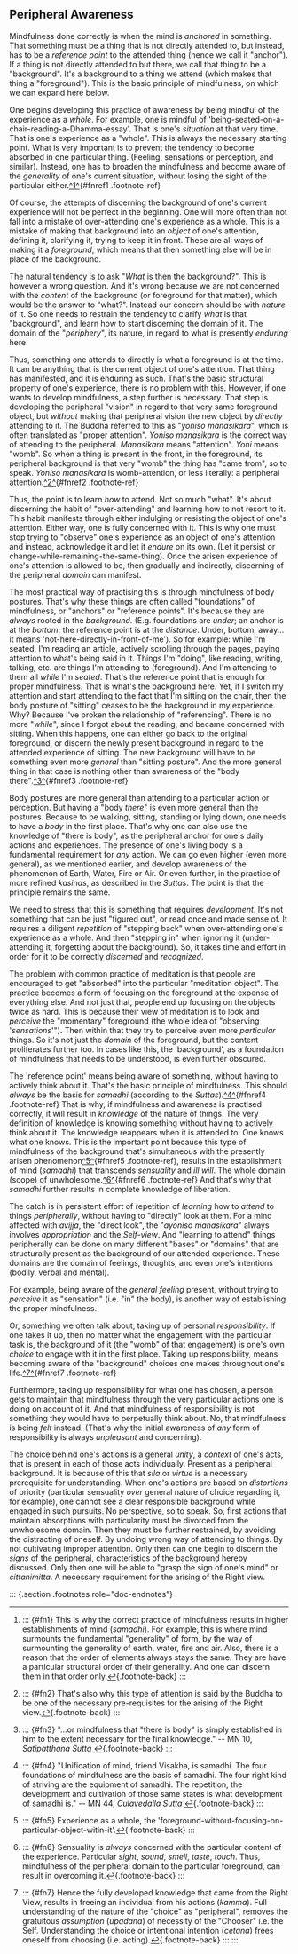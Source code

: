 Peripheral Awareness
--------------------

Mindfulness done correctly is when the mind is *anchored* in something.
That something must be a thing that is not directly attended to, but
instead, has to be a *reference point* to the attended thing (hence we
call it "anchor"). If a thing is not directly attended to but there, we
call that thing to be a "background". It's a background to a thing we
attend (which makes that thing a "foreground"). This is the basic
principle of mindfulness, on which we can expand here below.

One begins developing this practice of awareness by being mindful of the
experience as a *whole*. For example, one is mindful of
'being-seated-on-a-chair-reading-a-Dhamma-essay'. That is one's
*situation* at that very time. That is one's experience as a "whole".
This is always the necessary starting point. What is very important is
to prevent the tendency to become absorbed in one particular thing.
(Feeling, sensations or perception, and similar). Instead, one has to
broaden the mindfulness and become aware of the *generality* of one's
current situation, without losing the sight of the particular
either.[^1^](#fn1){#fnref1 .footnote-ref}

Of course, the attempts of discerning the background of one's current
experience will not be perfect in the beginning. One will more often
than not fall into a mistake of over-attending one's experience as a
whole. This is a mistake of making that background into an *object* of
one's attention, defining it, clarifying it, trying to keep it in front.
These are all ways of making it a *foreground*, which means that then
something else will be in place of the background.

The natural tendency is to ask "*What* is then the background?". This is
however a wrong question. And it's wrong because we are not concerned
with the *content* of the background (or foreground for that matter),
which would be the answer to "what?". Instead our concern should be with
*nature* of it. So one needs to restrain the tendency to clarify *what*
is that "background", and learn how to start discerning the domain of
it. The domain of the "*periphery*", its nature, in regard to what is
presently *enduring* here.

Thus, something one attends to directly is what a foreground is at the
time. It can be anything that is the current object of one's attention.
That thing has manifested, and it is enduring as such. That's the basic
structural property of one's experience, there is no problem with this.
However, if one wants to develop mindfulness, a step further is
necessary. That step is developing the peripheral "vision" in regard to
that very same foreground object, but *without* making that peripheral
vision the new object by *directly* attending to it. The Buddha referred
to this as "*yoniso manasikara*", which is often translated as "proper
attention". *Yoniso manasikara* is the correct way of attending to the
peripheral. *Manasikara* means "attention". *Yoni* means "womb". So when
a thing is present in the front, in the foreground, its peripheral
background is that very "womb" the thing has "came from", so to speak.
*Yoniso manasikara* is womb-attention, or less literally: a peripheral
attention.[^2^](#fn2){#fnref2 .footnote-ref}

Thus, the point is to learn *how* to attend. Not so much "what". It's
about discerning the habit of "over-attending" and learning how to not
resort to it. This habit manifests through either indulging or resisting
the object of one's attention. Either way, one is fully concerned with
it. This is why one must stop trying to "observe" one's experience as an
object of one's attention and instead, acknowledge it and let it
*endure* on its own. (Let it persist or
change-while-remaining-the-same-thing). Once the arisen experience of
one's attention is allowed to be, then gradually and indirectly,
discerning of the peripheral *domain* can manifest.

The most practical way of practising this is through mindfulness of body
postures. That's why these things are often called "foundations" of
mindfulness, or "anchors" or "reference points". It's because they are
*always* rooted in the *background*. (E.g. foundations are *under*; an
anchor is at the *bottom*; the reference point is at the *distance*.
Under, bottom, away... it means 'not-here-directly-in-front-of-me'). So
for example: while I'm seated, I'm reading an article, actively
scrolling through the pages, paying attention to what's being said in
it. Things I'm "doing", like reading, writing, talking, etc. are things
I'm attending to (foreground). And I'm attending to them all *while* I'm
*seated*. That's the reference point that is enough for proper
mindfulness. That is what's the background here. Yet, if I switch my
attention and start attending to the fact that I'm sitting on the chair,
then the body posture of "sitting" ceases to be the background in my
experience. Why? Because I've broken the relationship of "referencing".
There is no more "*while*", since I forgot about the reading, and became
concerned with sitting. When this happens, one can either go back to the
original foreground, or discern the newly present background in regard
to the attended experience of sitting. The new background will have to
be something even more *general* than "sitting posture". And the more
general thing in that case is nothing other than awareness of the "body
there".[^3^](#fn3){#fnref3 .footnote-ref}

Body postures are more general than attending to a particular action or
perception. But having a "body *there*" is even more general than the
postures. Because to be walking, sitting, standing or lying down, one
needs to have a *body* in the first place. That's why one can also use
the knowledge of "there is body", as the peripheral anchor for one's
daily actions and experiences. The presence of one's living body is a
fundamental requirement for *any* action. We can go even higher (even
more general), as we mentioned earlier, and develop awareness of the
phenomenon of Earth, Water, Fire or Air. Or even further, in the
practice of more refined *kasinas*, as described in the *Suttas*. The
point is that the principle remains the same.

We need to stress that this is something that requires *development*.
It's not something that can be just "figured out", or read once and made
sense of. It requires a diligent *repetition* of "stepping back" when
over-attending one's experience as a whole. And then "stepping in" when
ignoring it (under-attending it, forgetting about the background). So,
it takes time and effort in order for it to be correctly *discerned* and
*recognized*.

The problem with common practice of meditation is that people are
encouraged to get "absorbed" into the particular "meditation object".
The practice becomes a form of focusing on the foreground at the expense
of everything else. And not just that, people end up focusing on the
objects twice as hard. This is because their view of meditation is to
look and *perceive* the "momentary" foreground (the whole idea of
"observing '*sensations*'"). Then within that they try to perceive even
more *particular* things. So it's not just the *domain* of the
foreground, but the content proliferates further too. In cases like
this, the 'background', as a foundation of mindfulness that needs to be
understood, is even further obscured.

The 'reference point' means being aware of something, without having to
actively think about it. That's the basic principle of mindfulness. This
should *always* be the basis for *samadhi* (according to the
*Suttas*).[^4^](#fn4){#fnref4 .footnote-ref} That is why, if mindfulness
and awareness is practised correctly, it will result in *knowledge* of
the nature of things. The very definition of knowledge is knowing
something without having to actively think about it. The knowledge
reappears when it is attended to. One knows what one knows. This is the
important point because this type of mindfulness of the background
that's simultaneous with the presently arisen
phenomenon[^5^](#fn5){#fnref5 .footnote-ref}, results in the
establishment of mind (*samadhi*) that transcends *sensuality* and *ill
will*. The whole domain (scope) of unwholesome.[^6^](#fn6){#fnref6
.footnote-ref} And that's why that *samadhi* further results in complete
knowledge of liberation.

The catch is in persistent effort of repetition of *learning* how to
*attend* to things *peripherally*, without having to "directly" look at
them. For a mind affected with *avijja*, the "direct look", the
"*ayoniso manasikara*" always involves *appropriation* and the
*Self-view*. And "learning to attend" things peripherally can be done on
many different "bases" or "domains" that are structurally present as the
background of our attended experience. These domains are the domain of
feelings, thoughts, and even one's intentions (bodily, verbal and
mental).

For example, being aware of the *general feeling* present, without
trying to *perceive* it as "sensation" (i.e. "in" the body), is another
way of establishing the proper mindfulness.

Or, something we often talk about, taking up of personal
*responsibility*. If one takes it up, then no matter what the engagement
with the particular task is, the background of it (the "womb" of that
engagement) is one's own *choice* to engage with it in the first place.
Taking up responsibility, means becoming aware of the "background"
choices one makes throughout one's life.[^7^](#fn7){#fnref7
.footnote-ref}

Furthermore, taking up responsibility for what one has chosen, a person
gets to maintain that mindfulness through the very particular actions
one is doing on account of it. And that mindfulness of responsibility is
not something they would have to perpetually think about. No, that
mindfulness is being *felt* instead. (That's why the initial awareness
of *any* form of responsibility is always *unpleasant* and concerning).

The choice behind one's actions is a general *unity*, a *context* of
one's acts, that is present in each of those acts individually. Present
as a peripheral background. It is because of this that *sila* or
*virtue* is a necessary prerequisite for understanding. When one's
actions are based on *distortions* of priority (particular sensuality
*over* general nature of choice regarding it, for example), one cannot
see a clear responsible background while engaged in such pursuits. No
perspective, so to speak. So, first actions that maintain absorptions
with particularity must be divorced from the unwholesome domain. Then
they must be further restrained, by avoiding the distracting of oneself.
By undoing wrong way of attending to things. By not cultivating improper
attention. Only then can one begin to discern the *signs* of the
peripheral, characteristics of the background hereby discussed. Only
then one will be able to "grasp the sign of one's mind" or
*cittanimitta*. A necessary requirement for the arising of the Right
view.

::: {.section .footnotes role="doc-endnotes"}

------------------------------------------------------------------------

1.  ::: {#fn1}
    This is why the correct practice of mindfulness results in higher
    establishments of mind (*samadhi*). For example, this is where mind
    surmounts the fundamental "generality" of form, by the way of
    surmounting the generality of earth, water, fire and air. Also,
    there is a reason that the order of elements always stays the same.
    They are have a particular structural order of their generality. And
    one can discern them in that order
    only.[↩︎](#fnref1){.footnote-back}
    :::

2.  ::: {#fn2}
    That's also why this type of attention is said by the Buddha to be
    one of the necessary pre-requisites for the arising of the Right
    view.[↩︎](#fnref2){.footnote-back}
    :::

3.  ::: {#fn3}
    "...or mindfulness that "there is body" is simply established in him
    to the extent necessary for the final knowledge." -- MN 10,
    *Satipatthana Sutta* [↩︎](#fnref3){.footnote-back}
    :::

4.  ::: {#fn4}
    "Unification of mind, friend Visakha, is samadhi. The four
    foundations of mindfulness are the basis of samadhi. The four right
    kind of striving are the equipment of samadhi. The repetition, the
    development and cultivation of those same states is what development
    of samadhi is." -- MN 44, *Culavedalla Sutta*
    [↩︎](#fnref4){.footnote-back}
    :::

5.  ::: {#fn5}
    Experience as a whole, the
    'foreground-without-focusing-on-particular-object-witin-it'.[↩︎](#fnref5){.footnote-back}
    :::

6.  ::: {#fn6}
    Sensuality is *always* concerned with the particular content of the
    experience. Particular *sight*, *sound*, *smell*, *taste*, *touch*.
    Thus, mindfulness of the peripheral domain to the particular
    foreground, can result in overcoming
    it.[↩︎](#fnref6){.footnote-back}
    :::

7.  ::: {#fn7}
    Hence the fully developed knowledge that came from the Right View,
    results in freeing an individual from his actions (*kamma*). Full
    understanding of the nature of the "choice" as "peripheral", removes
    the gratuitous *assumption* (*upadana*) of necessity of the
    "Chooser" i.e. the Self. Understanding the choice or intentional
    intention (*cetana*) frees oneself from choosing
    (i.e. acting).[↩︎](#fnref7){.footnote-back}
    :::
:::
